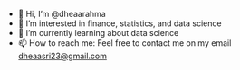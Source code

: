 - 👋 Hi, I’m @dheaarahma
- 👀 I’m interested in finance, statistics, and data science
- 🌱 I’m currently learning about data science
- 📫 How to reach me: 
Feel free to contact me on my email dheaasri23@gmail.com

